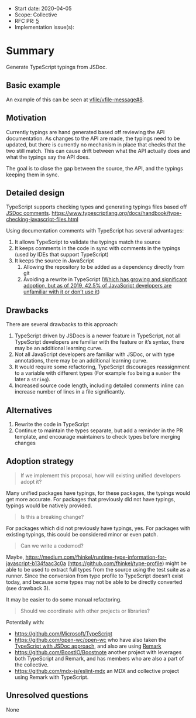 *   Start date: 2020-04-05
*   Scope: Collective
*   RFC PR: [5][]
*   Implementation issue(s): <!-- leave this empty -->

# Summary

Generate TypeScript typings from JSDoc.

## Basic example

An example of this can be seen at
[vfile/vfile-message#8](https://github.com/vfile/vfile-message/pull/8).

## Motivation

Currently typings are hand generated based off reviewing the API documentation.
As changes to the API are made, the typings need to be updated, but there is
currently no mechanism in place that checks that the two still match.
This can cause drift between what the API actually does and what the typings say
the API does.

The goal is to close the gap between the source, the API, and the typings
keeping them in sync.

## Detailed design

TypeScript supports checking types and generating typings files based off
[JSDoc comments](https://jsdoc.app).
<https://www.typescriptlang.org/docs/handbook/type-checking-javascript-files.html>

Using documentation comments with TypeScript has several advantages:

1.  It allows TypeScript to validate the typings match the source
2.  It keeps comments in the code in sync with comments in the typings (used by
    IDEs that support TypeScript)
3.  It keeps the source in JavaScript
    1.  Allowing the repository to be added as a dependency directly from git
    2.  Avoiding a rewrite in TypeScript ([Which has growing and significant adoption, but as of 2019, 42.5% of JavaScript developers are unfamiliar with it or don’t use it](https://2019.stateofjs.com/javascript-flavors/typescript))

## Drawbacks

There are several drawbacks to this approach:

1.  TypeScript driven by JSDocs is a newer feature in TypeScript, not all
    TypeScript developers are familiar with the feature or it’s syntax, there
    may be an additional learning curve.
2.  Not all JavaScript developers are familiar with JSDoc, or with type
    annotations, there may be an additional learning curve.
3.  It would require some refactoring, TypeScript discourages reassignment to a
    variable with different types (For example `foo` being a `number` the later
    a `string`).
4.  Increased source code length, including detailed comments inline can
    increase number of lines in a file significantly.

## Alternatives

1.  Rewrite the code in TypeScript
2.  Continue to maintain the types separate, but add a reminder in the PR
    template, and encourage maintainers to check types before merging changes

## Adoption strategy

> If we implement this proposal, how will existing unified developers adopt it?

Many unified packages have typings, for these packages, the typings would get
more accurate.
For packages that previously did not have typings, typings would be natively
provided.

> Is this a breaking change?

For packages which did not previously have typings, yes.
For packages with existing typings, this could be considered minor or even
patch.

> Can we write a codemod?

Maybe, <https://medium.com/fhinkel/runtime-type-information-for-javascript-b134faac3c0a> (<https://github.com/fhinkel/type-profile>) might be able to be
used to extract full types from the source using the test suite as a runner.
Since the conversion from type profile to TypeScript doesn’t exist today, and
because some types may not be able to be directly converted (see drawback 3).

It may be easier to do some manual refactoring.

> Should we coordinate with other projects or libraries?

Potentially with:

*   <https://github.com/Microsoft/TypeScript>
*   <https://github.com/open-wc/open-wc> who have also taken the
    [TypeScript with JSDoc approach](https://dev.to/open-wc/generating-typescript-definition-files-from-javascript-5bp2),
    and also are using
    [Remark](https://github.com/open-wc/open-wc/tree/master/packages/mdjs)
*   <https://github.com/BoostIO/Boostnote> another project with leverages both
    TypeScript and Remark, and has members who are also a part of the
    collective.
*   <https://github.com/mdx-js/eslint-mdx> an MDX and collective project using
    Remark with TypeScript.

## Unresolved questions

None

[5]: https://github.com/unifiedjs/rfcs/pull/5
